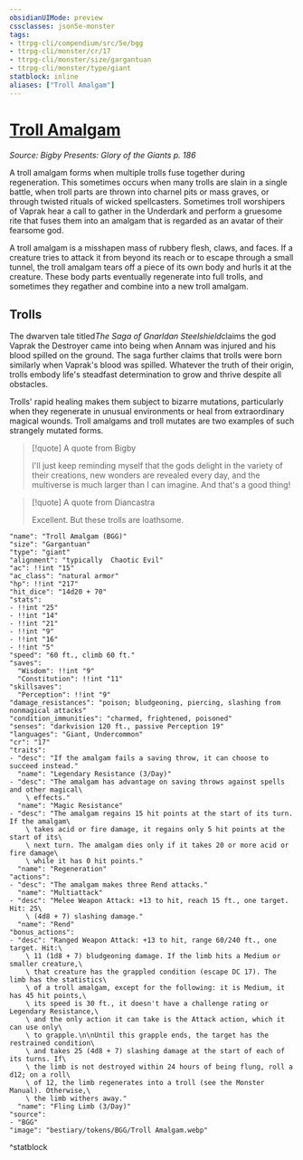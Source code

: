 ```yaml
---
obsidianUIMode: preview
cssclasses: json5e-monster
tags:
- ttrpg-cli/compendium/src/5e/bgg
- ttrpg-cli/monster/cr/17
- ttrpg-cli/monster/size/gargantuan
- ttrpg-cli/monster/type/giant
statblock: inline
aliases: ["Troll Amalgam"]
---
```

# [Troll Amalgam](3-Compendium\CLI\bestiary\giant/troll-amalgam-bgg.md)
*Source: Bigby Presents: Glory of the Giants p. 186*  

A troll amalgam forms when multiple trolls fuse together during regeneration. This sometimes occurs when many trolls are slain in a single battle, when troll parts are thrown into charnel pits or mass graves, or through twisted rituals of wicked spellcasters. Sometimes troll worshipers of Vaprak hear a call to gather in the Underdark and perform a gruesome rite that fuses them into an amalgam that is regarded as an avatar of their fearsome god.

A troll amalgam is a misshapen mass of rubbery flesh, claws, and faces. If a creature tries to attack it from beyond its reach or to escape through a small tunnel, the troll amalgam tears off a piece of its own body and hurls it at the creature. These body parts eventually regenerate into full trolls, and sometimes they regather and combine into a new troll amalgam.

## Trolls

The dwarven tale titled*The Saga of Gnarldan Steelshield*claims the god Vaprak the Destroyer came into being when Annam was injured and his blood spilled on the ground. The saga further claims that trolls were born similarly when Vaprak's blood was spilled. Whatever the truth of their origin, trolls embody life's steadfast determination to grow and thrive despite all obstacles.

Trolls' rapid healing makes them subject to bizarre mutations, particularly when they regenerate in unusual environments or heal from extraordinary magical wounds. Troll amalgams and troll mutates are two examples of such strangely mutated forms.

> [!quote] A quote from Bigby  
> 
> I'll just keep reminding myself that the gods delight in the variety of their creations, new wonders are revealed every day, and the multiverse is much larger than I can imagine. And that's a good thing!

> [!quote] A quote from Diancastra  
> 
> Excellent. But these trolls are loathsome.


```statblock
"name": "Troll Amalgam (BGG)"
"size": "Gargantuan"
"type": "giant"
"alignment": "typically  Chaotic Evil"
"ac": !!int "15"
"ac_class": "natural armor"
"hp": !!int "217"
"hit_dice": "14d20 + 70"
"stats":
- !!int "25"
- !!int "14"
- !!int "21"
- !!int "9"
- !!int "16"
- !!int "5"
"speed": "60 ft., climb 60 ft."
"saves":
  "Wisdom": !!int "9"
  "Constitution": !!int "11"
"skillsaves":
  "Perception": !!int "9"
"damage_resistances": "poison; bludgeoning, piercing, slashing from nonmagical attacks"
"condition_immunities": "charmed, frightened, poisoned"
"senses": "darkvision 120 ft., passive Perception 19"
"languages": "Giant, Undercommon"
"cr": "17"
"traits":
- "desc": "If the amalgam fails a saving throw, it can choose to succeed instead."
  "name": "Legendary Resistance (3/Day)"
- "desc": "The amalgam has advantage on saving throws against spells and other magical\
    \ effects."
  "name": "Magic Resistance"
- "desc": "The amalgam regains 15 hit points at the start of its turn. If the amalgam\
    \ takes acid or fire damage, it regains only 5 hit points at the start of its\
    \ next turn. The amalgam dies only if it takes 20 or more acid or fire damage\
    \ while it has 0 hit points."
  "name": "Regeneration"
"actions":
- "desc": "The amalgam makes three Rend attacks."
  "name": "Multiattack"
- "desc": "Melee Weapon Attack: +13 to hit, reach 15 ft., one target. Hit: 25\
    \ (4d8 + 7) slashing damage."
  "name": "Rend"
"bonus_actions":
- "desc": "Ranged Weapon Attack: +13 to hit, range 60/240 ft., one target. Hit:\
    \ 11 (1d8 + 7) bludgeoning damage. If the limb hits a Medium or smaller creature,\
    \ that creature has the grappled condition (escape DC 17). The limb has the statistics\
    \ of a troll amalgam, except for the following: it is Medium, it has 45 hit points,\
    \ its speed is 30 ft., it doesn't have a challenge rating or Legendary Resistance,\
    \ and the only action it can take is the Attack action, which it can use only\
    \ to grapple.\n\nUntil this grapple ends, the target has the restrained condition\
    \ and takes 25 (4d8 + 7) slashing damage at the start of each of its turns. If\
    \ the limb is not destroyed within 24 hours of being flung, roll a d12; on a roll\
    \ of 12, the limb regenerates into a troll (see the Monster Manual). Otherwise,\
    \ the limb withers away."
  "name": "Fling Limb (3/Day)"
"source":
- "BGG"
"image": "bestiary/tokens/BGG/Troll Amalgam.webp"
```
^statblock